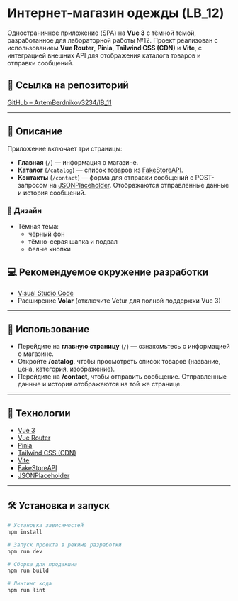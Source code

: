 # Интернет-магазин одежды (LB_12)

Одностраничное приложение (SPA) на **Vue 3** с тёмной темой, разработанное для лабораторной работы №12. Проект реализован с использованием **Vue Router**, **Pinia**, **Tailwind CSS (CDN)** и **Vite**, с интеграцией внешних API для отображения каталога товаров и отправки сообщений.

## 🔗 Ссылка на репозиторий

[GitHub – ArtemBerdnikov3234/lB_11](https://github.com/ArtemBerdnikov3234/lB_11)

---

## 📄 Описание

Приложение включает три страницы:

- **Главная** (`/`) — информация о магазине.
- **Каталог** (`/catalog`) — список товаров из [FakeStoreAPI](https://fakestoreapi.com).
- **Контакты** (`/contact`) — форма для отправки сообщений с POST-запросом на [JSONPlaceholder](https://jsonplaceholder.typicode.com). Отображаются отправленные данные и история сообщений.

### 🎨 Дизайн

- Тёмная тема:
  - чёрный фон
  - тёмно-серая шапка и подвал
  - белые кнопки

## 💻 Рекомендуемое окружение разработки

- [Visual Studio Code](https://code.visualstudio.com/)
- Расширение **Volar** (отключите Vetur для полной поддержки Vue 3)

---

## 🚀 Использование

- Перейдите на **главную страницу** (`/`) — ознакомьтесь с информацией о магазине.
- Откройте **/catalog**, чтобы просмотреть список товаров (название, цена, категория, изображение).
- Перейдите на **/contact**, чтобы отправить сообщение. Отправленные данные и история отображаются на той же странице.

---

## 🧰 Технологии

- [Vue 3](https://vuejs.org/)
- [Vue Router](https://router.vuejs.org/)
- [Pinia](https://pinia.vuejs.org/)
- [Tailwind CSS (CDN)](https://tailwindcss.com/)
- [Vite](https://vitejs.dev/)
- [FakeStoreAPI](https://fakestoreapi.com/)
- [JSONPlaceholder](https://jsonplaceholder.typicode.com/)

---

## 🛠 Установка и запуск

```bash
# Установка зависимостей
npm install

# Запуск проекта в режиме разработки
npm run dev

# Сборка для продакшна
npm run build

# Линтинг кода
npm run lint
```
